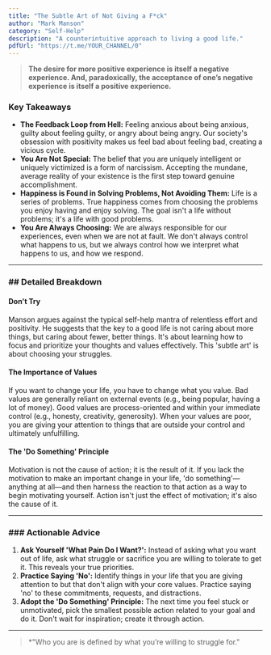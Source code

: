 ```yaml
---
title: "The Subtle Art of Not Giving a F*ck"
author: "Mark Manson"
category: "Self-Help"
description: "A counterintuitive approach to living a good life."
pdfUrl: "https://t.me/YOUR_CHANNEL/0"
---
```

> **The desire for more positive experience is itself a negative experience. And, paradoxically, the acceptance of one’s negative experience is itself a positive experience.**

### Key Takeaways

-   **The Feedback Loop from Hell:** Feeling anxious about being anxious, guilty about feeling guilty, or angry about being angry. Our society's obsession with positivity makes us feel bad about feeling bad, creating a vicious cycle.
-   **You Are Not Special:** The belief that you are uniquely intelligent or uniquely victimized is a form of narcissism. Accepting the mundane, average reality of your existence is the first step toward genuine accomplishment.
-   **Happiness is Found in Solving Problems, Not Avoiding Them:** Life is a series of problems. True happiness comes from choosing the problems you enjoy having and enjoy solving. The goal isn't a life without problems; it's a life with good problems.
-   **You Are Always Choosing:** We are always responsible for our experiences, even when we are not at fault. We don't always control what happens to us, but we always control how we interpret what happens to us, and how we respond.

---

### ## Detailed Breakdown

#### Don't Try
Manson argues against the typical self-help mantra of relentless effort and positivity. He suggests that the key to a good life is not caring about more things, but caring about fewer, better things. It's about learning how to focus and prioritize your thoughts and values effectively. This 'subtle art' is about choosing your struggles.

#### The Importance of Values
If you want to change your life, you have to change what you value. Bad values are generally reliant on external events (e.g., being popular, having a lot of money). Good values are process-oriented and within your immediate control (e.g., honesty, creativity, generosity). When your values are poor, you are giving your attention to things that are outside your control and ultimately unfulfilling.

#### The 'Do Something' Principle
Motivation is not the cause of action; it is the result of it. If you lack the motivation to make an important change in your life, 'do something'—anything at all—and then harness the reaction to that action as a way to begin motivating yourself. Action isn't just the effect of motivation; it's also the cause of it.

---

### ### Actionable Advice

1.  **Ask Yourself 'What Pain Do I Want?':** Instead of asking what you want out of life, ask what struggle or sacrifice you are willing to tolerate to get it. This reveals your true priorities.
2.  **Practice Saying 'No':** Identify things in your life that you are giving attention to but that don't align with your core values. Practice saying 'no' to these commitments, requests, and distractions.
3.  **Adopt the 'Do Something' Principle:** The next time you feel stuck or unmotivated, pick the smallest possible action related to your goal and do it. Don't wait for inspiration; create it through action.

---

> *"Who you are is defined by what you’re willing to struggle for."
